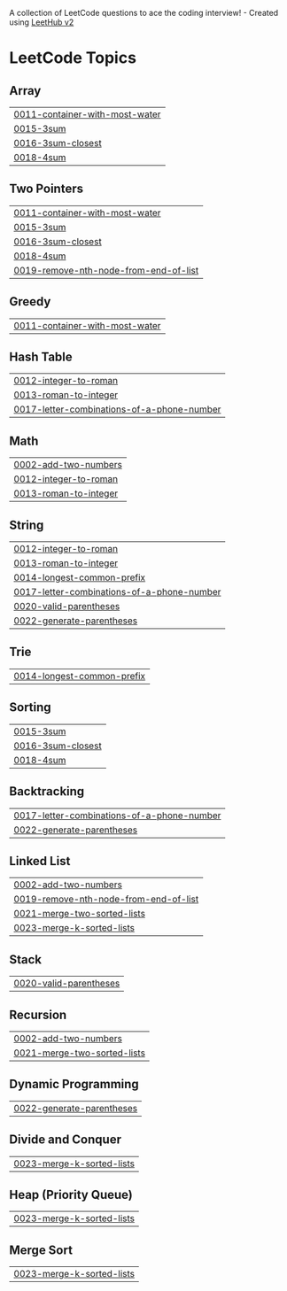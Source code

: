 A collection of LeetCode questions to ace the coding interview! - Created using [LeetHub v2](https://github.com/arunbhardwaj/LeetHub-2.0)
<!---LeetCode Topics Start-->
# LeetCode Topics
## Array
|  |
| ------- |
| [0011-container-with-most-water](https://github.com/Ashok123Reddy/Leetcode/tree/master/0011-container-with-most-water) |
| [0015-3sum](https://github.com/Ashok123Reddy/Leetcode/tree/master/0015-3sum) |
| [0016-3sum-closest](https://github.com/Ashok123Reddy/Leetcode/tree/master/0016-3sum-closest) |
| [0018-4sum](https://github.com/Ashok123Reddy/Leetcode/tree/master/0018-4sum) |
## Two Pointers
|  |
| ------- |
| [0011-container-with-most-water](https://github.com/Ashok123Reddy/Leetcode/tree/master/0011-container-with-most-water) |
| [0015-3sum](https://github.com/Ashok123Reddy/Leetcode/tree/master/0015-3sum) |
| [0016-3sum-closest](https://github.com/Ashok123Reddy/Leetcode/tree/master/0016-3sum-closest) |
| [0018-4sum](https://github.com/Ashok123Reddy/Leetcode/tree/master/0018-4sum) |
| [0019-remove-nth-node-from-end-of-list](https://github.com/Ashok123Reddy/Leetcode/tree/master/0019-remove-nth-node-from-end-of-list) |
## Greedy
|  |
| ------- |
| [0011-container-with-most-water](https://github.com/Ashok123Reddy/Leetcode/tree/master/0011-container-with-most-water) |
## Hash Table
|  |
| ------- |
| [0012-integer-to-roman](https://github.com/Ashok123Reddy/Leetcode/tree/master/0012-integer-to-roman) |
| [0013-roman-to-integer](https://github.com/Ashok123Reddy/Leetcode/tree/master/0013-roman-to-integer) |
| [0017-letter-combinations-of-a-phone-number](https://github.com/Ashok123Reddy/Leetcode/tree/master/0017-letter-combinations-of-a-phone-number) |
## Math
|  |
| ------- |
| [0002-add-two-numbers](https://github.com/Ashok123Reddy/Leetcode/tree/master/0002-add-two-numbers) |
| [0012-integer-to-roman](https://github.com/Ashok123Reddy/Leetcode/tree/master/0012-integer-to-roman) |
| [0013-roman-to-integer](https://github.com/Ashok123Reddy/Leetcode/tree/master/0013-roman-to-integer) |
## String
|  |
| ------- |
| [0012-integer-to-roman](https://github.com/Ashok123Reddy/Leetcode/tree/master/0012-integer-to-roman) |
| [0013-roman-to-integer](https://github.com/Ashok123Reddy/Leetcode/tree/master/0013-roman-to-integer) |
| [0014-longest-common-prefix](https://github.com/Ashok123Reddy/Leetcode/tree/master/0014-longest-common-prefix) |
| [0017-letter-combinations-of-a-phone-number](https://github.com/Ashok123Reddy/Leetcode/tree/master/0017-letter-combinations-of-a-phone-number) |
| [0020-valid-parentheses](https://github.com/Ashok123Reddy/Leetcode/tree/master/0020-valid-parentheses) |
| [0022-generate-parentheses](https://github.com/Ashok123Reddy/Leetcode/tree/master/0022-generate-parentheses) |
## Trie
|  |
| ------- |
| [0014-longest-common-prefix](https://github.com/Ashok123Reddy/Leetcode/tree/master/0014-longest-common-prefix) |
## Sorting
|  |
| ------- |
| [0015-3sum](https://github.com/Ashok123Reddy/Leetcode/tree/master/0015-3sum) |
| [0016-3sum-closest](https://github.com/Ashok123Reddy/Leetcode/tree/master/0016-3sum-closest) |
| [0018-4sum](https://github.com/Ashok123Reddy/Leetcode/tree/master/0018-4sum) |
## Backtracking
|  |
| ------- |
| [0017-letter-combinations-of-a-phone-number](https://github.com/Ashok123Reddy/Leetcode/tree/master/0017-letter-combinations-of-a-phone-number) |
| [0022-generate-parentheses](https://github.com/Ashok123Reddy/Leetcode/tree/master/0022-generate-parentheses) |
## Linked List
|  |
| ------- |
| [0002-add-two-numbers](https://github.com/Ashok123Reddy/Leetcode/tree/master/0002-add-two-numbers) |
| [0019-remove-nth-node-from-end-of-list](https://github.com/Ashok123Reddy/Leetcode/tree/master/0019-remove-nth-node-from-end-of-list) |
| [0021-merge-two-sorted-lists](https://github.com/Ashok123Reddy/Leetcode/tree/master/0021-merge-two-sorted-lists) |
| [0023-merge-k-sorted-lists](https://github.com/Ashok123Reddy/Leetcode/tree/master/0023-merge-k-sorted-lists) |
## Stack
|  |
| ------- |
| [0020-valid-parentheses](https://github.com/Ashok123Reddy/Leetcode/tree/master/0020-valid-parentheses) |
## Recursion
|  |
| ------- |
| [0002-add-two-numbers](https://github.com/Ashok123Reddy/Leetcode/tree/master/0002-add-two-numbers) |
| [0021-merge-two-sorted-lists](https://github.com/Ashok123Reddy/Leetcode/tree/master/0021-merge-two-sorted-lists) |
## Dynamic Programming
|  |
| ------- |
| [0022-generate-parentheses](https://github.com/Ashok123Reddy/Leetcode/tree/master/0022-generate-parentheses) |
## Divide and Conquer
|  |
| ------- |
| [0023-merge-k-sorted-lists](https://github.com/Ashok123Reddy/Leetcode/tree/master/0023-merge-k-sorted-lists) |
## Heap (Priority Queue)
|  |
| ------- |
| [0023-merge-k-sorted-lists](https://github.com/Ashok123Reddy/Leetcode/tree/master/0023-merge-k-sorted-lists) |
## Merge Sort
|  |
| ------- |
| [0023-merge-k-sorted-lists](https://github.com/Ashok123Reddy/Leetcode/tree/master/0023-merge-k-sorted-lists) |
<!---LeetCode Topics End-->
